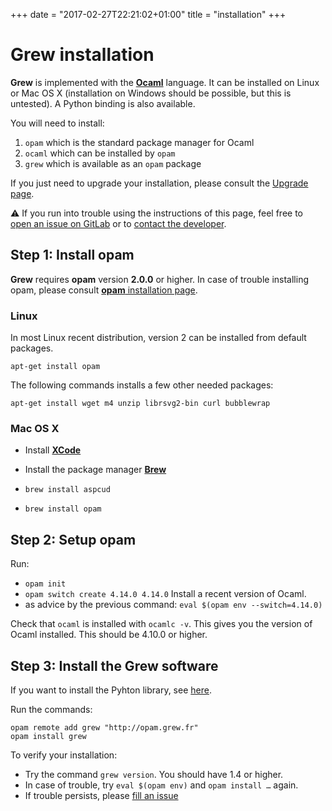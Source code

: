 +++
date = "2017-02-27T22:21:02+01:00"
title = "installation"
+++

# Grew installation

**Grew** is implemented with the **[Ocaml](http://ocaml.org)** language.
It can be installed on Linux or Mac OS&nbsp;X (installation on Windows should be possible, but this is untested).
A Python binding is also available.

You will need to install:

 1. `opam` which is the standard package manager for Ocaml
 1. `ocaml` which can be installed by `opam`
 1. `grew` which is available as an `opam` package

If you just need to upgrade your installation, please consult the [Upgrade page](../upgrade).

:warning: If you run into trouble using the instructions of this page, feel free to [open an issue on GitLab](https://gitlab.inria.fr/grew/grew_doc/issues) or to [contact the developer](mailto:Bruno.Guillaume@inria.fr?subject=Install%20of%20Grew).


## Step 1: Install opam


**Grew** requires **opam** version **2.0.0** or higher.
In case of trouble installing opam, please consult [**opam** installation page](https://opam.ocaml.org/doc/Install.html).


### Linux
In most Linux recent distribution, version 2 can be installed from default packages.

```
apt-get install opam
```

The following commands installs a few other needed packages:

```
apt-get install wget m4 unzip librsvg2-bin curl bubblewrap
```

### Mac OS&nbsp;X
  * Install **[XCode](https://developer.apple.com/xcode/)**
  * Install the package manager **[Brew](https://brew.sh/)**

  * `brew install aspcud`
  * `brew install opam`

## Step 2: Setup opam

Run: 
  * `opam init` 
  * `opam switch create 4.14.0 4.14.0` Install a recent version of Ocaml.
  * as advice by the previous command: `eval $(opam env --switch=4.14.0)`


Check that `ocaml` is installed with `ocamlc -v`. This gives you the version of Ocaml installed.
This should be 4.10.0 or higher.

## Step 3: Install the Grew software

If you want to install the Pyhton library, see [here](../python).

Run the commands:

```
opam remote add grew "http://opam.grew.fr"
opam install grew
```

To verify your installation:

  * Try the command `grew version`. You should have 1.4 or higher.
  * In case of trouble, try `eval $(opam env)` and `opam install …` again.
  * If trouble persists, please [fill an issue](https://gitlab.inria.fr/grew/grew_doc/issues)
